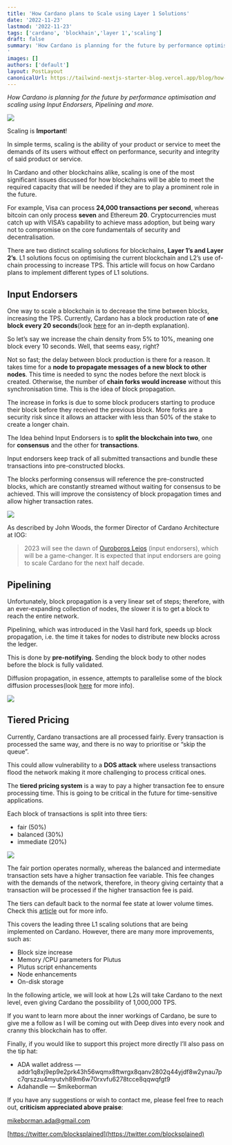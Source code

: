 ```yaml
---
title: 'How Cardano plans to Scale using Layer 1 Solutions'
date: '2022-11-23'
lastmod: '2022-11-23'
tags: ['cardano', 'blockhain','layer 1','scaling']
draft: false
summary: 'How Cardano is planning for the future by performance optimisation and scaling using Input Endorsers, Pipelining and more
'
images: []
authors: ['default']
layout: PostLayout
canonicalUrl: https://tailwind-nextjs-starter-blog.vercel.app/blog/how-cardano-plans-to-scale-using-layer-1-solutions
---
```


_How Cardano is planning for the future by performance optimisation and scaling using Input Endorsers, Pipelining and more._

![](https://miro.medium.com/max/875/0*Zx0Nps2_BQUhSf4L.jpeg)

Scaling is **Important**!

In simple terms, scaling is the ability of your product or service to meet the demands of its users without effect on performance, security and integrity of said product or service.

In Cardano and other blockchains alike, scaling is one of the most significant issues discussed for how blockchains will be able to meet the required capacity that will be needed if they are to play a prominent role in the future.

For example, Visa can process **24,000 transactions per second**, whereas bitcoin can only process **seven** and Ethereum **20**. Cryptocurrencies must catch up with VISA’s capability to achieve mass adoption, but being wary not to compromise on the core fundamentals of security and decentralisation.

There are two distinct scaling solutions for blockchains, **Layer 1’s and Layer 2’s**. L1 solutions focus on optimising the current blockchain and L2’s use of-chain processing to increase TPS. This article will focus on how Cardano plans to implement different types of L1 solutions.

## Input Endorsers

One way to scale a blockchain is to decrease the time between blocks, increasing the TPS. Currently, Cardano has a block production rate of **one block every 20 seconds**(look [here](https://medium.com/@mikeborman/ouroboros-a-deep-dive-for-non-phds-7016182e9782) for an in-depth explanation).

So let’s say we increase the chain density from 5% to 10%, meaning one block every 10 seconds. Well, that seems easy, right?

Not so fast; the delay between block production is there for a reason. It takes time for a **node to propagate messages of a new block to other nodes**. This time is needed to sync the nodes before the next block is created. Otherwise, the number of **chain forks would increase** without this synchronisation time. This is the idea of block propagation.

The increase in forks is due to some block producers starting to produce their block before they received the previous block. More forks are a security risk since it allows an attacker with less than 50% of the stake to create a longer chain.

The Idea behind Input Endorsers is to **split the blockchain into two**, one for **consensus** and the other for **transactions**.

Input endorsers keep track of all submitted transactions and bundle these transactions into pre-constructed blocks.

The blocks performing consensus will reference the pre-constructed blocks, which are constantly streamed without waiting for consensus to be achieved. This will improve the consistency of block propagation times and allow higher transaction rates.

![](https://miro.medium.com/max/875/1*PmKTJQlJAPUjypFbBznDqg.png)

As described by John Woods, the former Director of Cardano Architecture at IOG:

> 2023 will see the dawn of [Ouroboros Leios](https://www.youtube.com/watch?v=xKv94MwSNBw) (input endorsers), which will be a game-changer. It is expected that input endorsers are going to scale Cardano for the next half decade.

## Pipelining

Unfortunately, block propagation is a very linear set of steps; therefore, with an ever-expanding collection of nodes, the slower it is to get a block to reach the entire network.

Pipelining, which was introduced in the Vasil hard fork, speeds up block propagation, i.e. the time it takes for nodes to distribute new blocks across the ledger.

This is done by **pre-notifying.** Sending the block body to other nodes before the block is fully validated.

Diffusion propagation, in essence, attempts to parallelise some of the block diffusion processes(look [here](https://iohk.io/en/blog/posts/2022/02/01/introducing-pipelining-cardanos-consensus-layer-scaling-solution/) for more info).

![](https://miro.medium.com/max/875/0*RN5VaEwSJ6WC1Qxr)

## Tiered Pricing

Currently, Cardano transactions are all processed fairly. Every transaction is processed the same way, and there is no way to prioritise or “skip the queue”.

This could allow vulnerability to a **DOS attack** where useless transactions flood the network making it more challenging to process critical ones.

The **tiered pricing system** is a way to pay a higher transaction fee to ensure processing time. This is going to be critical in the future for time-sensitive applications.

Each block of transactions is split into three tiers:

- fair (50%)
- balanced (30%)
- immediate (20%)

![](https://miro.medium.com/max/500/0*sks-Zt9O9PhrImXw)

The fair portion operates normally, whereas the balanced and intermediate transaction sets have a higher transaction fee variable. This fee changes with the demands of the network, therefore, in theory giving certainty that a transaction will be processed if the higher transaction fee is paid.

The tiers can default back to the normal fee state at lower volume times. Check this [article](https://iohk.io/en/blog/posts/2021/11/26/network-traffic-and-tiered-pricing/) out for more info.

This covers the leading three L1 scaling solutions that are being implemented on Cardano. However, there are many more improvements, such as:

- Block size increase
- Memory /CPU parameters for Plutus
- Plutus script enhancements
- Node enhancements
- On-disk storage

In the following article, we will look at how L2s will take Cardano to the next level, even giving Cardano the possibility of 1,000,000 TPS.

If you want to learn more about the inner workings of Cardano, be sure to give me a follow as I will be coming out with Deep dives into every nook and cranny this blockchain has to offer.

Finally, if you would like to support this project more directly I’ll also pass on the tip hat:

- ADA wallet address — addr1q8xj9ep9e2prk43h56wqmx8ftwrgx8qanv2802q44yjdf8w2ynau7pc7qrszzu4myutvh89m6w70rxvfu6278tcce8qqwqfgt9
- Adahandle — $mikeborman

If you have any suggestions or wish to contact me, please feel free to reach out, **criticism appreciated above praise**:

mikeborman.ada@gmail.com

[https://twitter.com/blocksplained](https://twitter.com/blocksplained)
